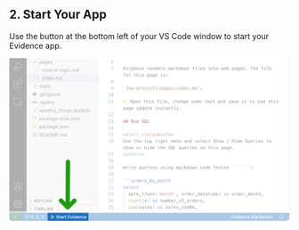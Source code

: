 ## **2. Start Your App**

Use the button at the bottom left of your VS Code window to start your Evidence app.

![start](./start_evidence_button.png)